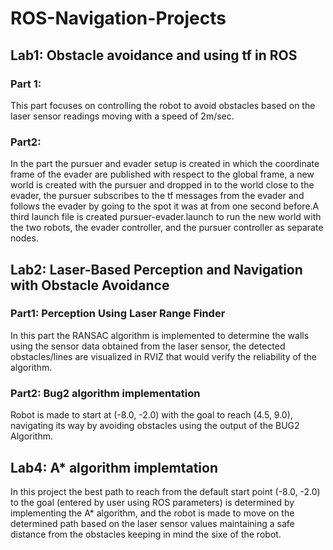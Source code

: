 # ROS-Navigation-Projects
## Lab1: Obstacle avoidance and using tf in ROS

### Part 1:
This part focuses on controlling the robot to avoid obstacles based on the laser sensor readings moving with a speed of 2m/sec.

### Part2:
In the part the pursuer and evader setup is created in which the coordinate frame of the evader are published with respect to the global frame, a new world is created with the pursuer and dropped in to the world close to the evader, the pursuer subscribes to the tf messages from the evader and follows the evader by going to the spot it was at from one second before.A third launch file is created pursuer-evader.launch to run the new world with the two robots, the evader controller, and the pursuer controller as separate nodes.

## Lab2: Laser-Based Perception and Navigation with Obstacle Avoidance

### Part1: Perception Using Laser Range Finder
In this part the RANSAC algorithm is implemented to determine the walls using the sensor data obtained from the laser sensor, the detected obstacles/lines are visualized in RVIZ that would verify the reliability of the algorithm.

### Part2: Bug2 algorithm implementation
Robot is made to start at (-8.0, -2.0) with the goal to reach (4.5, 9.0), navigating its way by avoiding obstacles using the output of the BUG2 Algorithm.

## Lab4: A* algorithm implemtation
In this project the best path to reach from the default start point (-8.0, -2.0) to the goal (entered by user using ROS parameters) is determined by implementing the A* algorithm, and the robot is made to move on the determined path based on the laser sensor values maintaining a safe distance from the obstacles keeping in mind the sixe of the robot.



